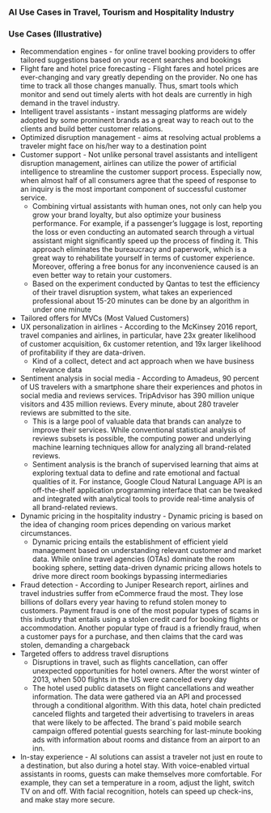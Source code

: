 ### AI Use Cases in Travel, Tourism and Hospitality Industry

### Use Cases (Illustrative)

- Recommendation engines - for online travel booking providers to offer tailored suggestions based on your recent searches and bookings
- Flight fare and hotel price forecasting - Flight fares and hotel prices are ever-changing and vary greatly depending on the provider. No one has time to track all those changes manually. Thus, smart tools which monitor and send out timely alerts with hot deals are currently in high demand in the travel industry.
- Intelligent travel assistants - instant messaging platforms are widely adopted by some prominent brands as a great way to reach out to the clients and build better customer relations.
- Optimized disruption management - aims at resolving actual problems a traveler might face on his/her way to a destination point
- Customer support - Not unlike personal travel assistants and intelligent disruption management, airlines can utilize the power of artificial intelligence to streamline the customer support process. Especially now, when almost half of all consumers agree that the speed of response to an inquiry is the most important component of successful customer service.
  - Combining virtual assistants with human ones, not only can help you grow your brand loyalty, but also optimize your business performance. For example, if a passenger’s luggage is lost, reporting the loss or even conducting an automated search through a virtual assistant might significantly speed up the process of finding it. This approach eliminates the bureaucracy and paperwork, which is a great way to rehabilitate yourself in terms of customer experience. Moreover, offering a free bonus for any inconvenience caused is an even better way to retain your customers.
  - Based on the experiment conducted by Qantas to test the efficiency of their travel disruption system, what takes an experienced professional about 15-20 minutes can be done by an algorithm in under one minute
- Tailored offers for MVCs (Most Valued Customers)
- UX personalization in airlines - According to the McKinsey 2016 report, travel companies and airlines, in particular, have 23x greater likelihood of customer acquisition, 6x customer retention, and 19x larger likelihood of profitability if they are data-driven.
  - Kind of a collect, detect and act approach when we have business relevance data
- Sentiment analysis in social media - According to Amadeus, 90 percent of US travelers with a smartphone share their experiences and photos in social media and reviews services. TripAdvisor has 390 million unique visitors and 435 million reviews. Every minute, about 280 traveler reviews are submitted to the site.
  - This is a large pool of valuable data that brands can analyze to improve their services. While conventional statistical analysis of reviews subsets is possible, the computing power and underlying machine learning techniques allow for analyzing all brand-related reviews.
  - Sentiment analysis is the branch of supervised learning that aims at exploring textual data to define and rate emotional and factual qualities of it. For instance, Google Cloud Natural Language API is an off-the-shelf application programming interface that can be tweaked and integrated with analytical tools to provide real-time analysis of all brand-related reviews.
- Dynamic pricing in the hospitality industry - Dynamic pricing is based on the idea of changing room prices depending on various market circumstances.
  - Dynamic pricing entails the establishment of efficient yield management based on understanding relevant customer and market data. While online travel agencies (OTAs) dominate the room booking sphere, setting data-driven dynamic pricing allows hotels to drive more direct room bookings bypassing intermediaries
- Fraud detection - According to Juniper Research report, airlines and travel industries suffer from eCommerce fraud the most. They lose billions of dollars every year having to refund stolen money to customers. Payment fraud is one of the most popular types of scams in this industry that entails using a stolen credit card for booking flights or accommodation. Another popular type of fraud is a friendly fraud, when a customer pays for a purchase, and then claims that the card was stolen, demanding a chargeback
- Targeted offers to address travel disruptions
  - Disruptions in travel, such as flights cancellation, can offer unexpected opportunities for hotel owners. After the worst winter of 2013, when 500 flights in the US were canceled every day
  - The hotel used public datasets on flight cancellations and weather information. The data were gathered via an API and processed through a conditional algorithm. With this data, hotel chain predicted canceled flights and targeted their advertising to travelers in areas that were likely to be affected. The brand`s paid mobile search campaign offered potential guests searching for last-minute booking ads with information about rooms and distance from an airport to an inn.
- In-stay experience - AI solutions can assist a traveler not just en route to a destination, but also during a hotel stay. With voice-enabled virtual assistants in rooms, guests can make themselves more comfortable. For example, they can set a temperature in a room, adjust the light, switch TV on and off. With facial recognition, hotels can speed up check-ins, and make stay more secure.
